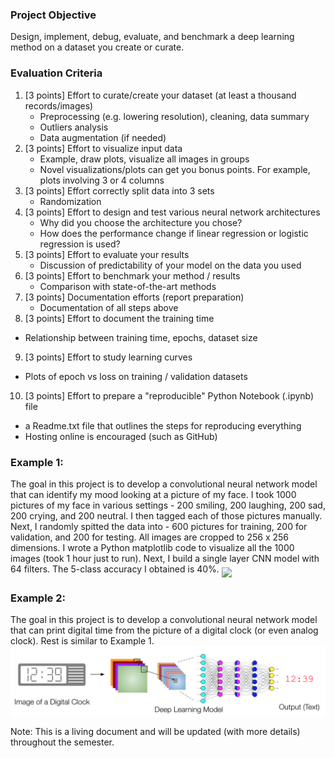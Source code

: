 ### Project Objective
Design, implement, debug, evaluate, and benchmark a deep learning method on a dataset you create or curate.

### Evaluation Criteria
1. [3 points] Effort to curate/create your dataset (at least a thousand records/images)
   - Preprocessing (e.g. lowering resolution), cleaning, data summary
   - Outliers analysis
   - Data augmentation (if needed)
2. [3 points] Effort to visualize input data
   - Example, draw plots, visualize all images in groups
   - Novel visualizations/plots can get you bonus points. For example, plots involving 3 or 4 columns
3. [3 points] Effort correctly split data into 3 sets
   - Randomization
4. [3 points] Effort to design and test various neural network architectures
   - Why did you choose the architecture you chose?
   - How does the performance change if linear regression or logistic regression is used?  
5. [3 points] Effort to evaluate your results
   - Discussion of predictability of your model on the data you used
6. [3 points] Effort to benchmark your method / results
   - Comparison with state-of-the-art methods
7. [3 points] Documentation efforts (report preparation)
   - Documentation of all steps above
8. [3 points] Effort to document the training time
  - Relationship between training time, epochs, dataset size
9. [3 points] Effort to study learning curves
  - Plots of epoch vs loss on training / validation datasets
10. [3 points] Effort to prepare a "reproducible" Python Notebook (.ipynb) file
  - a Readme.txt file that outlines the steps for reproducing everything
  - Hosting online is encouraged (such as GitHub)

### Example 1:
The goal in this project is to develop a convolutional neural network model that can identify my mood looking at a picture of my face. I took 1000 pictures of my face in various settings - 200 smiling, 200 laughing, 200 sad, 200 crying, and 200 neutral. I then tagged each of those pictures manually. Next, I randomly spitted the data into - 600 pictures for training, 200 for validation, and 200 for testing. All images are cropped to 256 x 256 dimensions. I wrote a Python matplotlib code to visualize all the 1000 images (took 1 hour just to run). Next, I build a single layer CNN model with 64 filters. The 5-class accuracy I obtained is 40%.
<img src="mood-clasification-project.png" align="middle" width="600"/>

### Example 2:
The goal in this project is to develop a convolutional neural network model that can print digital time from the picture of a digital clock (or even analog clock). Rest is similar to Example 1.
<img src="read-clock-project.png" align="middle" width="600"/>


Note: This is a living document and will be updated (with more details) throughout the semester. 
